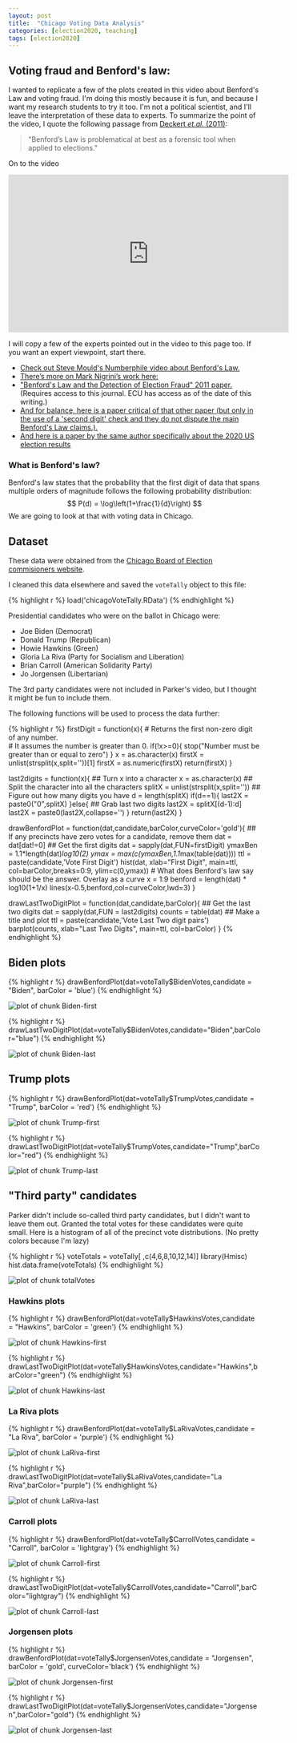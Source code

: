 ```yaml
---
layout: post
title:  "Chicago Voting Data Analysis"
categories: [election2020, teaching]
tags: [election2020]
---
```



## Voting fraud and Benford's law:

I wanted to replicate a few of the plots created in this video about Benford's Law and voting fraud.  I'm doing this mostly because it is fun, and because I want my research students to try it too.  I'm not a political scientist, and I'll leave the interpretation of these data to experts.  To summarize the point of the video, I quote the following passage from [Deckert *et.al.* (2011)](https://www.cambridge.org/core/journals/political-analysis/article/benfords-law-and-the-detection-of-election-fraud/3B1D64E822371C461AF3C61CE91AAF6D):

> "Benford’s Law is problematical at best as a forensic tool when applied to elections." 

On to the video

<iframe width="560" height="315" src="https://www.youtube.com/embed/etx0k1nLn78" frameborder="0" allow="accelerometer; autoplay; clipboard-write; encrypted-media; gyroscope; picture-in-picture" allowfullscreen></iframe>

I will copy a few of the experts pointed out in the video to this page too.  If you want an expert viewpoint, start there.

- [Check out Steve Mould's Numberphile video about Benford's Law.](https://www.youtube.com/watch?v=XXjlR2OK1kM)
- [There’s more on Mark Nigrini’s work here:](http://www.nigrini.com/benfords-law/)
- ["Benford's Law and the Detection of Election Fraud" 2011 paper.](https://www.cambridge.org/core/journals/political-analysis/article/benfords-law-and-the-detection-of-election-fraud/3B1D64E822371C461AF3C61CE91AAF6D) (Requires access to this journal.  ECU has access as of the date of this writing.)
- [And for balance, here is a paper critical of that other paper (but only in the use of a 'second digit' check and they do not dispute the main Benford's Law claims.).](https://pdfs.semanticscholar.org/e667/b8ad9f58992828ff820ddc8a005de754c5f5.pdf) 
- [And here is a paper by the same author specifically about the 2020 US election results](http://www-personal.umich.edu/~wmebane/inapB.pdf)

### What is Benford's law?
Benford's law states that the probability that the first digit of data that spans multiple orders of magnitude follows the following probability distribution:
$$
P(d) = \log\left(1+\frac{1}{d}\right)
$$
We are going to look at that with voting data in Chicago.

## Dataset
These data were obtained from the [Chicago Board of Election commisioners website](https://chicagoelections.gov/en/election-results.asp?election=251&race=11).  

I cleaned this data elsewhere and saved the `voteTally` object to this file:

{% highlight r %}
load('chicagoVoteTally.RData')
{% endhighlight %}

Presidential candidates who were on the ballot in Chicago were:

- Joe Biden (Democrat)
- Donald Trump (Republican)
- Howie Hawkins (Green)
- Gloria La Riva (Party for Socialism and Liberation)
- Brian Carroll (American Solidarity Party)
- Jo Jorgensen (Libertarian)

The 3rd party candidates were not included in Parker's video, but I thought it might be fun to include them.

The following functions will be used to process the data further:

{% highlight r %}
firstDigit = function(x){
    # Returns the first non-zero digit of any number.  
    # It assumes the number is greater than 0.
    if(!x>=0){
        stop("Number must be greater than or equal to zero")
    }
    x = as.character(x)
    firstX = unlist(strsplit(x,split=''))[1]
    firstX = as.numeric(firstX)
    return(firstX)
}

last2digits = function(x){
    ## Turn x into a character
    x = as.character(x)
    ## Split the character into all the characters
    splitX = unlist(strsplit(x,split=''))
    ## Figure out how many digits you have
    d = length(splitX)
    if(d==1){
        last2X = paste0("0",splitX)
    }else{
        ## Grab last two digits
        last2X = splitX[(d-1):d]
        last2X = paste0(last2X,collapse='')
    }
    return(last2X)
}

drawBenfordPlot = function(dat,candidate,barColor,curveColor='gold'){
    ## If any precincts have zero votes for a candidate, remove them
    dat = dat[dat!=0]
    ## Get the first digits
    dat = sapply(dat,FUN=firstDigit)
    ymaxBen = 1.1*length(dat)*log10(2)
    ymax = max(c(ymaxBen,1.1*max(table(dat))))
    ttl = paste(candidate,'Vote First Digit')
    hist(dat, xlab="First Digit", main=ttl, col=barColor,breaks=0:9,
         ylim=c(0,ymax))
    # What does Benford's law say should be the answer.  Overlay as a curve
    x = 1:9 
    benford = length(dat) * log10(1+1/x)
    lines(x-0.5,benford,col=curveColor,lwd=3)
}

drawLastTwoDigitPlot = function(dat,candidate,barColor){
    ## Get the last two digits
    dat = sapply(dat,FUN = last2digits)
    counts = table(dat)
    ## Make a title and plot
    ttl = paste(candidate,'Vote Last Two digit pairs')
    barplot(counts, xlab="Last Two Digits", main=ttl, col=barColor)
}
{% endhighlight %}

## Biden plots

{% highlight r %}
drawBenfordPlot(dat=voteTally$BidenVotes,candidate = "Biden", barColor = 'blue')
{% endhighlight %}

![plot of chunk Biden-first](/figure/2020-11-25-chicagoBenford/Biden-first-1.png)


{% highlight r %}
drawLastTwoDigitPlot(dat=voteTally$BidenVotes,candidate="Biden",barColor="blue")
{% endhighlight %}

![plot of chunk Biden-last](/figure/2020-11-25-chicagoBenford/Biden-last-1.png)

## Trump plots

{% highlight r %}
drawBenfordPlot(dat=voteTally$TrumpVotes,candidate = "Trump", barColor = 'red')
{% endhighlight %}

![plot of chunk Trump-first](/figure/2020-11-25-chicagoBenford/Trump-first-1.png)


{% highlight r %}
drawLastTwoDigitPlot(dat=voteTally$TrumpVotes,candidate="Trump",barColor="red")
{% endhighlight %}

![plot of chunk Trump-last](/figure/2020-11-25-chicagoBenford/Trump-last-1.png)

## "Third party" candidates
Parker didn't include so-called third party candidates, but I didn't want to leave them out.  Granted the total votes for these candidates were quite small. Here is a histogram of all of the precinct vote distributions.  (No pretty colors because I'm lazy)


{% highlight r %}
voteTotals = voteTally[ ,c(4,6,8,10,12,14)]
library(Hmisc)
hist.data.frame(voteTotals)
{% endhighlight %}

![plot of chunk totalVotes](/figure/2020-11-25-chicagoBenford/totalVotes-1.png)


### Hawkins plots

{% highlight r %}
drawBenfordPlot(dat=voteTally$HawkinsVotes,candidate = "Hawkins", barColor = 'green')
{% endhighlight %}

![plot of chunk Hawkins-first](/figure/2020-11-25-chicagoBenford/Hawkins-first-1.png)


{% highlight r %}
drawLastTwoDigitPlot(dat=voteTally$HawkinsVotes,candidate="Hawkins",barColor="green")
{% endhighlight %}

![plot of chunk Hawkins-last](/figure/2020-11-25-chicagoBenford/Hawkins-last-1.png)

### La Riva plots

{% highlight r %}
drawBenfordPlot(dat=voteTally$LaRivaVotes,candidate = "La Riva", barColor = 'purple')
{% endhighlight %}

![plot of chunk LaRiva-first](/figure/2020-11-25-chicagoBenford/LaRiva-first-1.png)


{% highlight r %}
drawLastTwoDigitPlot(dat=voteTally$LaRivaVotes,candidate="La Riva",barColor="purple")
{% endhighlight %}

![plot of chunk LaRiva-last](/figure/2020-11-25-chicagoBenford/LaRiva-last-1.png)

### Carroll plots

{% highlight r %}
drawBenfordPlot(dat=voteTally$CarrollVotes,candidate = "Carroll", barColor = 'lightgray')
{% endhighlight %}

![plot of chunk Carroll-first](/figure/2020-11-25-chicagoBenford/Carroll-first-1.png)


{% highlight r %}
drawLastTwoDigitPlot(dat=voteTally$CarrollVotes,candidate="Carroll",barColor="lightgray")
{% endhighlight %}

![plot of chunk Carroll-last](/figure/2020-11-25-chicagoBenford/Carroll-last-1.png)

### Jorgensen plots

{% highlight r %}
drawBenfordPlot(dat=voteTally$JorgensenVotes,candidate = "Jorgensen", barColor = 'gold',
                curveColor='black')
{% endhighlight %}

![plot of chunk Jorgensen-first](/figure/2020-11-25-chicagoBenford/Jorgensen-first-1.png)


{% highlight r %}
drawLastTwoDigitPlot(dat=voteTally$JorgensenVotes,candidate="Jorgensen",barColor="gold")
{% endhighlight %}

![plot of chunk Jorgensen-last](/figure/2020-11-25-chicagoBenford/Jorgensen-last-1.png)
